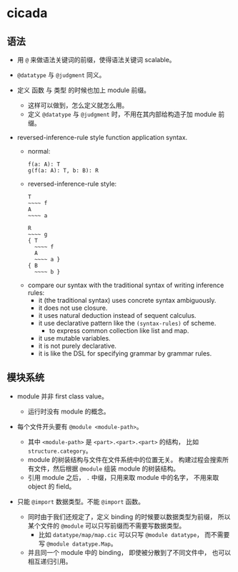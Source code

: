 # cicada

## 语法

- 用 `@` 来做语法关键词的前缀，使得语法关键词 scalable。

- `@datatype` 与 `@judgment` 同义。

- 定义 函数 与 类型 的时候也加上 module 前缀。
  - 这样可以做到，怎么定义就怎么用。
  - 定义 `@datatype` 与 `@judgment` 时，不用在其内部给构造子加 module 前缀。

- reversed-inference-rule style function application syntax.
  - normal:
    ``` cicada
    f(a: A): T
    g(f(a: A): T, b: B): R
    ```
  - reversed-inference-rule style:
    ``` cicada
    T
    ~~~~ f
    A
    ~~~~ a

    R
    ~~~~ g
    { T
      ~~~~ f
      A
      ~~~~ a }
    { B
      ~~~~ b }
    ```
  - compare our syntax with the traditional syntax of writing inference rules:
    - it (the traditional syntax) uses concrete syntax ambiguously.
    - it does not use closure.
    - it uses natural deduction instead of sequent calculus.
    - it use declarative pattern like the `(syntax-rules)` of scheme.
      - to express common collection like list and map.
    - it use mutable variables.
    - it is not purely declarative.
    - it is like the DSL for specifying grammar by grammar rules.

## 模块系统

- module 并非 first class value。
  - 运行时没有 module 的概念。

- 每个文件开头要有 `@module <module-path>`。
  - 其中 `<module-path>` 是 `<part>.<part>.<part>` 的结构，
    比如 `structure.category`。
  - module 的树装结构与文件在文件系统中的位置无关。
    构建过程会搜索所有文件，然后根据 `@module` 组装 module 的树装结构。
  - 引用 module 之后，
    `.` 中缀，只用来取 module 中的名字，
    不用来取 object 的 field。

- 只能 `@import` 数据类型。不能 `@import` 函数。
  - 同时由于我们还规定了，定义 binding 的时候要以数据类型为前缀，
    所以某个文件的 `@module` 可以只写前缀而不需要写数据类型。
    - 比如 `datatype/map/map.cic` 可以只写 `@module datatype`，
      而不需要写 `@module datatype.Map`。
  - 并且同一个 module 中的 binding，
    即使被分散到了不同文件中，
    也可以相互递归引用。

